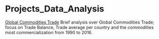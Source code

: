 # Projects_Data_Analysis

[Global Commodities Trade](https://github.com/cristianBMJ/Projects_Data_Analysis) Brief analysis over Global Commodities Trade; focus on Trade Balance, Trade average per country and the commodities most 
commercialization from 1990 to 2016.
